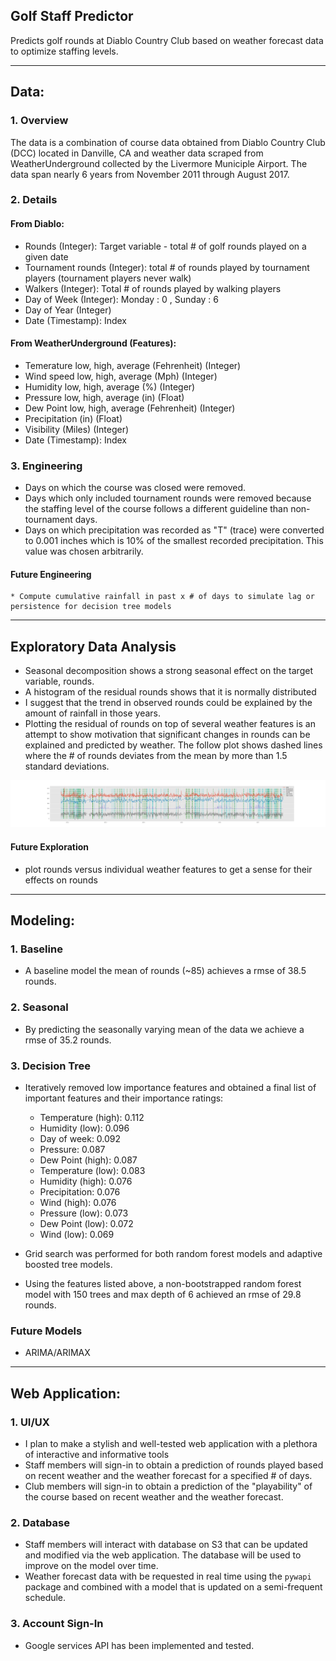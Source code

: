 ## Golf Staff Predictor
Predicts golf rounds at Diablo Country Club based on weather forecast data to optimize staffing levels.

---

## Data:

### 1. Overview
The data is a combination of course data obtained from Diablo Country Club (DCC) located in Danville, CA and weather data scraped from WeatherUnderground collected by the Livermore Municiple Airport.  The data span nearly 6 years from November 2011 through August 2017.

### 2. Details
#### From Diablo:
  * Rounds (Integer): Target variable - total # of golf rounds played on a given date
  * Tournament rounds (Integer): total # of rounds played by tournament players (tournament players never walk)
  * Walkers (Integer): Total # of rounds played by walking players
  * Day of Week (Integer): Monday : 0 , Sunday : 6
  * Day of Year (Integer)
  * Date (Timestamp): Index


#### From WeatherUnderground (Features):
  * Temerature low, high, average (Fehrenheit) (Integer)
  * Wind speed low, high, average (Mph) (Integer)
  * Humidity low, high, average (%) (Integer)
  * Pressure low, high, average (in) (Float)
  * Dew Point low, high, average (Fehrenheit) (Integer)
  * Precipitation (in) (Float)
  * Visibility (Miles) (Integer)
  * Date (Timestamp): Index

### 3. Engineering
  * Days on which the course was closed were removed.
  * Days which only included tournament rounds were removed because the staffing level of the course follows a different guideline than non-tournament days.
  * Days on which precipitation was recorded as "T" (trace) were converted to 0.001 inches which is 10% of the smallest recorded precipitation.  This value was chosen arbitrarily.
  #### Future Engineering
    * Compute cumulative rainfall in past x # of days to simulate lag or persistence for decision tree models

---

## Exploratory Data Analysis
  * Seasonal decomposition shows a strong seasonal effect on the target variable, rounds.
  * A histogram of the residual rounds shows that it is normally distributed
  * I suggest that the trend in observed rounds could be explained by the amount of rainfall in those years.
  * Plotting the residual of rounds on top of several weather features is an attempt to show motivation that significant changes in rounds can be explained and predicted by weather.  The follow plot shows dashed lines where the # of rounds deviates from the mean by more than 1.5 standard deviations.

![High deviance rounds](plots/rounds_nznt_resid_and_all_resid.png "High Deviance Rounds")

  #### Future Exploration
  * plot rounds versus individual weather features to get a sense for their effects on rounds

---

## Modeling:

### 1. Baseline
  * A baseline model the mean of rounds (~85) achieves a rmse of 38.5 rounds.

### 2. Seasonal
  * By predicting the seasonally varying mean of the data we achieve a rmse of 35.2 rounds.

### 3. Decision Tree
  * Iteratively removed low importance features and obtained a final list of important features and their importance ratings:
    - Temperature (high): 0.112
    - Humidity (low): 0.096
    - Day of week: 0.092
    - Pressure: 0.087
    - Dew Point (high): 0.087
    - Temperature (low): 0.083
    - Humidity (high): 0.076
    - Precipitation: 0.076
    - Wind (high): 0.076
    - Pressure (low): 0.073
    - Dew Point (low): 0.072
    - Wind (low): 0.069


  * Grid search was performed for both random forest models and adaptive boosted tree models.

  * Using the features listed above, a non-bootstrapped random forest model with 150 trees and max depth of 6 achieved an rmse of 29.8 rounds.

### Future Models
  * ARIMA/ARIMAX

---

## Web Application:

### 1. UI/UX
  * I plan to make a stylish and well-tested web application with a plethora of interactive and informative tools
  * Staff members will sign-in to obtain a prediction of rounds played based on recent weather and the weather forecast for a specified # of days.
  * Club members will sign-in to obtain a prediction of the "playability" of the course based on recent weather and the weather forecast.

### 2. Database
  * Staff members will interact with database on S3 that can be updated and modified via the web application.  The database will be used to improve on the model over time.
  * Weather forecast data with be requested in real time using the `pywapi` package and combined with a model that is updated on a semi-frequent schedule.

### 3. Account Sign-In
  * Google services API has been implemented and tested.
